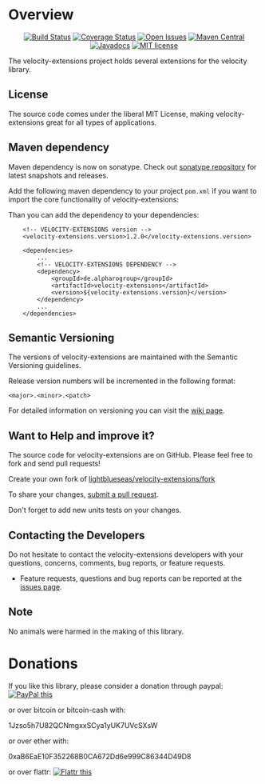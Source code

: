 # Overview

<div align="center">

[![Build Status](https://travis-ci.org/lightblueseas/velocity-extensions.svg?branch=master)](https://travis-ci.org/lightblueseas/velocity-extensions) 
[![Coverage Status](https://coveralls.io/repos/github/lightblueseas/velocity-extensions/badge.svg?branch=develop)](https://coveralls.io/github/lightblueseas/velocity-extensions?branch=master)
[![Open Issues](https://img.shields.io/github/issues/lightblueseas/velocity-extensions.svg?style=flat)](https://github.com/lightblueseas/velocity-extensions/issues)
[![Maven Central](https://maven-badges.herokuapp.com/maven-central/de.alpharogroup/velocity-extensions/badge.svg)](https://maven-badges.herokuapp.com/maven-central/de.alpharogroup/velocity-extensions)
[![Javadocs](http://www.javadoc.io/badge/de.alpharogroup/velocity-extensions.svg)](http://www.javadoc.io/doc/de.alpharogroup/velocity-extensions)
[![MIT license](http://img.shields.io/badge/license-MIT-brightgreen.svg?style=flat)](http://opensource.org/licenses/MIT)

</div>

The velocity-extensions project holds several extensions for the velocity library.

## License

The source code comes under the liberal MIT License, making velocity-extensions great for all types of applications.

## Maven dependency

Maven dependency is now on sonatype.
Check out [sonatype repository](https://oss.sonatype.org/index.html#nexus-search;gav~de.alpharogroup~velocity-extensions~~~) for latest snapshots and releases.

Add the following maven dependency to your project `pom.xml` if you want to import the core functionality of velocity-extensions:

Than you can add the dependency to your dependencies:

		<!-- VELOCITY-EXTENSIONS version -->
		<velocity-extensions.version>1.2.0</velocity-extensions.version>

		<dependencies>
			...
			<!-- VELOCITY-EXTENSIONS DEPENDENCY -->
			<dependency>
				<groupId>de.alpharogroup</groupId>
				<artifactId>velocity-extensions</artifactId>
				<version>${velocity-extensions.version}</version>
			</dependency>
			...
		</dependencies>

## Semantic Versioning

The versions of velocity-extensions are maintained with the Semantic Versioning guidelines.

Release version numbers will be incremented in the following format:

`<major>.<minor>.<patch>`

For detailed information on versioning you can visit the [wiki page](https://github.com/lightblueseas/mvn-parent-projects/wiki/Semantic-Versioning).

		


## Want to Help and improve it? ###

The source code for velocity-extensions are on GitHub. Please feel free to fork and send pull requests!

Create your own fork of [lightblueseas/velocity-extensions/fork](https://github.com/lightblueseas/velocity-extensions/fork)

To share your changes, [submit a pull request](https://github.com/lightblueseas/velocity-extensions/pull/new/develop).

Don't forget to add new units tests on your changes.

## Contacting the Developers

Do not hesitate to contact the velocity-extensions developers with your questions, concerns, comments, bug reports, or feature requests.
- Feature requests, questions and bug reports can be reported at the [issues page](https://github.com/lightblueseas/velocity-extensions/issues).

## Note

No animals were harmed in the making of this library.

# Donations

If you like this library, please consider a donation through paypal: <a href="https://www.paypal.com/cgi-bin/webscr?cmd=_s-xclick&hosted_button_id=B37J9DZF6G9ZC" target="_blank">
<img src="https://www.paypalobjects.com/en_US/GB/i/btn/btn_donateCC_LG.gif" alt="PayPal this" title="PayPal – The safer, easier way to pay online!" border="0" />
</a>

or over bitcoin or bitcoin-cash with:

1Jzso5h7U82QCNmgxxSCya1yUK7UVcSXsW

or over ether with:

0xaB6EaE10F352268B0CA672Dd6e999C86344D49D8

or over flattr: 
<a href="https://flattr.com/submit/auto?fid=r7vp62&url=https%3A%2F%2Fgithub.com%2Flightblueseas%2Fvelocity-extensions" target="_blank">
<img src="http://api.flattr.com/button/flattr-badge-large.png" alt="Flattr this" title="Flattr this" border="0" />
</a>
